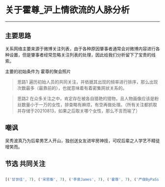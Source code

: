 # 关于霍尊_沪上情欲流的人脉分析
---
## 主要思路
关系网络主要来源于微博关注列表，由于各种原因肇事者通常会对微博内容进行各种设置，但是肇事者经常忽略关注列表的处理，因此给我们分析留下了宝贵的线索。

主要的初始条件为 霍尊的聚会照片

>思路1 遍历初始人员的共同关注，并依据其出现的频率进行排序，那么出现次数最多（最靠前的），也就意味着有着密集网状关系的。

>思路2 在众多关注之中，肯定存在被各自猎艳的猎物，且人物画像应该是粉丝数量小于一万的女性，排查略有麻烦，有空再做处理。（所有关注都抓取并存储于20210813，如果之后取关哪个女性，那么不言而喻了）

## 嘲讽

吴秀波真乃为后辈男艺人开山，独创送女友进牢房神技，可叹后辈之人学艺不精徒增笑而。



## 节选 共同关注

```javascript

[('甘世佳', 7), ('宋思衡', 7), ('李泉James', 7), ('霍尊', 7), ('严俊ByPaSs', 6), ('平安anson', 6), ('4郑伟1', 6), ('游梦岛孟楠YOMODO', 6), ('唐漢霄', 6), ('TiMo-田汨', 6), ('安栋', 6), ('微博会员小秘书', 6), ('屠化冰--烂菠萝', 5), ('一只西瓜冰', 5), ('VocalForce力量之声', 5), ('田辰明Liam', 5), ('彭飞的孤独症', 5), ('xuuxoo甘鹏', 5), ('常石磊', 5), ('黄龄', 5), ('微博会员', 5), ('自得琴社', 4),('PlayStation', 4), ('陈致逸', 4), ('薛之谦', 4), ('扎西顿珠', 4), ('王鲁飞Lufy', 4), ('杨炅翰', 4), ('TIA袁娅维', 4), ('赵靖BIGJ_SBMS', 4), ('余超颖', 4), ('一口老郭', 4), ('王昊-王厂长', 4), ('人民日报', 4), ('李维敏127', 4), ('韩寒', 4), ('夏悦Kant', 4), ('NIA杨心予', 4), ('环球音乐版权', 4), ('游梦岛陈露', 4), ('刘胡轶-LHY', 4), ('黑大BlackBIG', 4), ('音乐人张筱真', 4)]

```